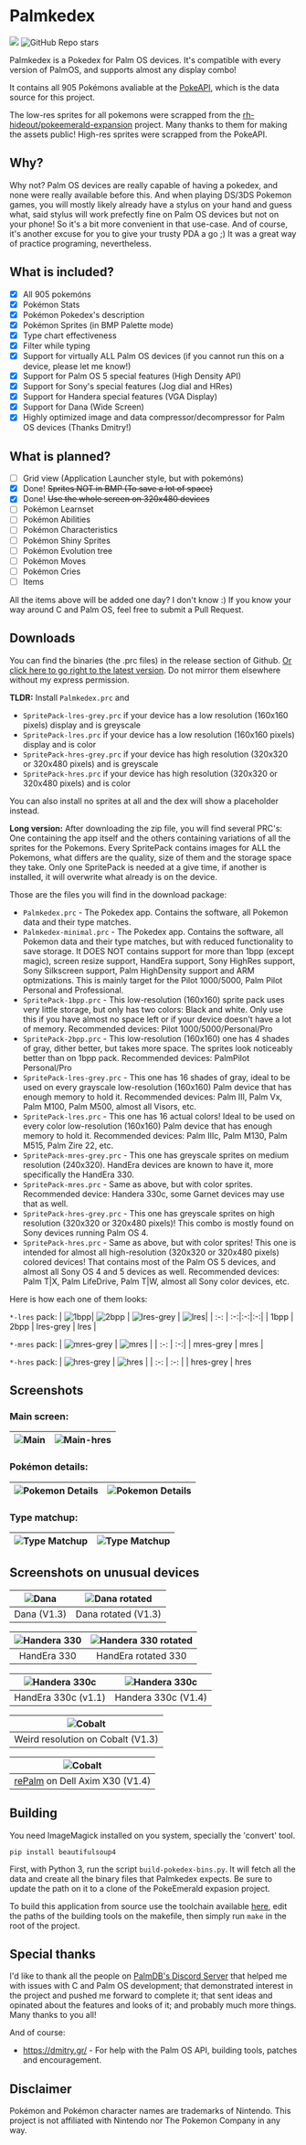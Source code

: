 # Palmkedex
<p align="start">
    <a alt="Palm OS">
        <img src="https://img.shields.io/badge/Palm%20OS-1.0%20thru%206.1-blue" />
    </a>
    <a>
        <img alt="GitHub Repo stars" src="https://img.shields.io/github/stars/Tavisco/Palmkedex?style=social">
    </a>
        
</p>
Palmkedex is a Pokedex for Palm OS devices. It's compatible with every version of PalmOS, and supports almost any display combo!

It contains all 905 Pokémons avaliable at the [PokeAPI](https://pokeapi.co/), which is the data source for this project.

The low-res sprites for all pokemons were scrapped from the [rh-hideout/pokeemerald-expansion](https://github.com/rh-hideout/pokeemerald-expansion/tree/master) project. Many thanks to them for making the assets public! High-res sprites were scrapped from the PokeAPI.

## Why?
Why not? Palm OS devices are really capable of having a pokedex, and none were really available before this. And when playing DS/3DS Pokemon games, you will mostly likely already have a stylus on your hand and guess what, said stylus will work prefectly fine on Palm OS devices but not on your phone! So it's a bit more convenient in that use-case. And of course, it's another excuse for you to give your trusty PDA a go ;) It was a great way of practice programing, nevertheless.

## What is included?
- [X] All 905 pokemóns
- [X] Pokémon Stats
- [X] Pokémon Pokedex's description
- [X] Pokémon Sprites (in BMP Palette mode)
- [X] Type chart effectiveness
- [X] Filter while typing
- [X] Support for virtually ALL Palm OS devices (if you cannot run this on a device, please let me know!)
- [X] Support for Palm OS 5 special features (High Density API)
- [X] Support for Sony's special features (Jog dial and HRes)
- [X] Support for Handera special features (VGA Display)
- [X] Support for Dana (Wide Screen)
- [X] Highly optimized image and data compressor/decompressor for Palm OS devices (Thanks Dmitry!)

## What is planned?
- [ ] Grid view (Application Launcher style, but with pokemóns)
- [X] Done! ~~Sprites NOT in BMP (To save a lot of space)~~
- [X] Done! ~~Use the whole screen on 320x480 devices~~
- [ ] Pokémon Learnset
- [ ] Pokémon Abilities
- [ ] Pokémon Characteristics
- [ ] Pokémon Shiny Sprites
- [ ] Pokémon Evolution tree
- [ ] Pokémon Moves
- [ ] Pokémon Cries
- [ ] Items

All the items above will be added one day? I don't know :) If you know your way around C and Palm OS, feel free to submit a Pull Request.

## Downloads
You can find the binaries (the .prc files) in the release section of Github. [Or click here to go right to the latest version](https://github.com/Tavisco/Palmkedex/releases/latest). Do not mirror them elsewhere without my express permission.

**TLDR:** Install `Palmkedex.prc` and
- `SpritePack-lres-grey.prc` if your device has a low resolution (160x160 pixels) display and is greyscale
- `SpritePack-lres.prc` if your device has a low resolution (160x160 pixels) display and is color
- `SpritePack-hres-grey.prc` if your device has high resolution (320x320 or 320x480 pixels) and is greyscale
- `SpritePack-hres.prc` if your device has high resolution (320x320 or 320x480 pixels) and is color

You can also install no sprites at all and the dex will show a placeholder instead.

**Long version:** After downloading the zip file, you will find several PRC's: One containing the app itself and the others containing variations of all the sprites for the Pokemons. Every SpritePack contains images for ALL the Pokemons, what differs are the quality, size of them and the storage space they take. Only one SpritePack is needed at a give time, if another is installed, it will overwrite what already is on the device.

Those are the files you will find in the download package:
- `Palmkedex.prc` -  The Pokedex app. Contains the software, all Pokemon data and their type matches.
- `Palmkedex-minimal.prc` -  The Pokedex app. Contains the software, all Pokemon data and their type matches, but with reduced functionality to save storage. It DOES NOT contains support for more than 1bpp (except magic), screen resize support, HandEra support, Sony HighRes support, Sony Silkscreen support, Palm HighDensity support and ARM optmizations. This is mainly target for the Pilot 1000/5000, Palm Pilot Personal and Professional.
- `SpritePack-1bpp.prc` - This low-resolution (160x160) sprite pack uses very little storage, but only has two colors: Black and white. Only use this if you have almost no space left or if your device doesn't have a lot of memory. Recommended devices: Pilot 1000/5000/Personal/Pro
- `SpritePack-2bpp.prc` - This low-resolution (160x160) one has 4 shades of gray, dither better, but takes more space. The sprites look noticeably better than on 1bpp pack. Recommended devices: PalmPilot Personal/Pro
- `SpritePack-lres-grey.prc` - This one has 16 shades of gray, ideal to be used on every grayscale low-resolution (160x160) Palm device that has enough memory to hold it. Recommended devices: Palm III, Palm Vx, Palm M100, Palm M500, almost all Visors, etc.
- `SpritePack-lres.prc` - This one has 16 actual colors! Ideal to be used on every color low-resolution (160x160) Palm device that has enough memory to hold it. Recommended devices: Palm IIIc, Palm M130, Palm M515, Palm Zire 22, etc.
- `SpritePack-mres-grey.prc` - This one has greyscale sprites on medium resolution (240x320). HandEra devices are known to have it, more specifically the HandEra 330.
- `SpritePack-mres.prc` - Same as above, but with color sprites. Recommended device: Handera 330c, some Garnet devices may use that as well.
- `SpritePack-hres-grey.prc` - This one has greyscale sprites on high resolution (320x320 or 320x480 pixels)! This combo is mostly found on Sony devices running Palm OS 4.
- `SpritePack-hres.prc` - Same as above, but with color sprites! This one is intended for almost all high-resolution (320x320 or 320x480 pixels) colored devices! That contains most of the Palm OS 5 devices, and almost all Sony OS 4 and 5 devices as well. Recommended devices: Palm T|X, Palm LifeDrive, Palm T|W, almost all Sony color devices, etc.

Here is how each one of them looks:

`*-lres` pack:
| ![1bpp](Rsc/Screenshots/1bpp.png)| ![2bpp](Rsc/Screenshots/2bpp.png) | ![lres-grey](Rsc/Screenshots/lres-grey.png) | ![lres](Rsc/Screenshots/lres.png)| 
| :-: | :-:|:-:|:-:|
| 1bpp | 2bpp | lres-grey | lres |

`*-mres` pack:
| ![mres-grey](Rsc/Screenshots/mres-grey.png) | ![mres](Rsc/Screenshots/mres.png) | 
| :-: | :-:|
| mres-grey | mres | 

`*-hres` pack:
| ![hres-grey](Rsc/Screenshots/hres-grey.png) | ![hres](Rsc/Screenshots/hres.png) | 
| :-: | :-: |
| hres-grey | hres


## Screenshots
### Main screen:
| ![Main](Rsc/Screenshots/M515-1.png) | ![Main-hres](Rsc/Screenshots/TX-1.png) | 
| :-: | :-: |

### Pokémon details:
| ![Pokemon Details](Rsc/Screenshots/M515-2.png) | ![Pokemon Details](Rsc/Screenshots/TX-2.png) |
| :-: | :-: |

### Type matchup:
| ![Type Matchup](Rsc/Screenshots/M515-3.png) | ![Type Matchup](Rsc/Screenshots/TX-3.png) |
| :-: | :-: |

## Screenshots on unusual devices

| ![Dana](Rsc/Screenshots/dana.png) | ![Dana rotated](Rsc/Screenshots/dana_rotated.png) |
| :-: | :-: |
| Dana (V1.3) | Dana rotated (V1.3) |

| ![Handera 330](Rsc/Screenshots/handera-330-1.png) | ![Handera 330 rotated](Rsc/Screenshots/handera-330-2.png) |
| :-: | :-: |
| HandEra 330 | HandEra rotated 330|

| ![Handera 330c](Rsc/Screenshots/handera-330c-real.png) | ![Handera 330c](Rsc/Screenshots/handera-330c-1.png) |
| :-: | :-: |
| HandEra 330c (v1.1) | Handera 330c (V1.4)

| ![Cobalt](Rsc/Screenshots/cobalt_weird_resolution.png) |
| :-: |
| Weird resolution on Cobalt (V1.3) |

| ![Cobalt](Rsc/Screenshots/dell-axim-X30.png) |
| :-: |
| [rePalm](https://dmitry.gr/?r=05.Projects&proj=27.%20rePalm) on Dell Axim X30 (V1.4) |

## Building
You need ImageMagick installed on you system, specially the 'convert' tool.

```pip install beautifulsoup4```

First, with Python 3, run the script `build-pokedex-bins.py`. It will fetch all the data and create all the binary files that Palmkedex expects. Be sure to update the path on it to a clone of the PokeEmerald expasion project.

To build this application from source use the toolchain available [here](https://www.palm2000.com/projects/compilingAndBuildingPalmOsAppsOnUbuntu2004LTS.php), edit the paths of the building tools on the makefile, then simply run `make` in the root of the project.

## Special thanks
I'd like to thank all the people on [PalmDB's Discord Server](https://palmdb.net/) that helped me with issues with C and Palm OS development; that demonstrated interest in the project and pushed me forward to complete it; that sent ideas and opinated about the features and looks of it; and probably much more things. Many thanks to you all!

And of course:
- https://dmitry.gr/ - For help with the Palm OS API, building tools, patches and encouragement.


## Disclaimer

Pokémon and Pokémon character names are trademarks of Nintendo. This project is not affiliated with Nintendo nor The Pokemon Company in any way.